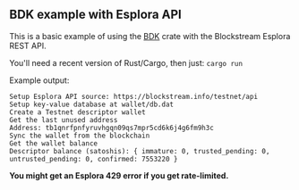 ## BDK example with Esplora API

This is a basic example of using the [BDK](https://github.com/bitcoindevkit/bdk#the-bitcoin-dev-kit) crate with the Blockstream Esplora REST API.

You'll need a recent version of Rust/Cargo, then just: `cargo run`

Example output:

```
Setup Esplora API source: https://blockstream.info/testnet/api
Setup key-value database at wallet/db.dat
Create a Testnet descriptor wallet
Get the last unused address
Address: tb1qnrfpnfyruvhgqn09qs7mpr5cd6k6j4g6fm9h3c
Sync the wallet from the blockchain
Get the wallet balance
Descriptor balance (satoshis): { immature: 0, trusted_pending: 0, untrusted_pending: 0, confirmed: 7553220 }
```

**You might get an Esplora 429 error if you get rate-limited.**
